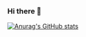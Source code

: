 ### Hi there 👋

[![Anurag's GitHub stats](https://github-readme-stats.vercel.app/api?username=MohammedAlsalehi033)](https://github.com/anuraghazra/github-readme-stats)
